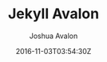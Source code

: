 ---
title: "Jekyll Avalon"
github: https://github.com/joshuaavalon/Jekyll-Avalon
demo: https://joshuaavalon.github.io/Jekyll-Avalon/
author: Joshua Avalon

ssg:
  - Jekyll
cms:
  - No Cms
date: 2016-11-03T03:54:30Z
github_branch: master
stale: true
---